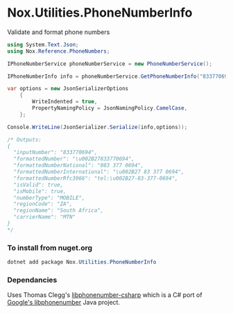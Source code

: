 # Nox.Utilities.PhoneNumberInfo
Validate and format phone numbers

```csharp
using System.Text.Json;
using Nox.Reference.PhoneNumbers;

IPhoneNumberService phoneNumberService = new PhoneNumberService();

IPhoneNumberInfo info = phoneNumberService.GetPhoneNumberInfo("833770694","ZA"); 

var options = new JsonSerializerOptions
    {
        WriteIndented = true,
        PropertyNamingPolicy = JsonNamingPolicy.CamelCase,
    };

Console.WriteLine(JsonSerializer.Serialize(info,options));

/* Outputs:
{
  "inputNumber": "833770694",
  "formattedNumber": "\u002B27833770694",
  "formattedNumberNational": "083 377 0694",
  "formattedNumberInternational": "\u002B27 83 377 0694",
  "formattedNumberRfc3966": "tel:\u002B27-83-377-0694",
  "isValid": true,
  "isMobile": true,
  "numberType": "MOBILE",
  "regionCode": "ZA",
  "regionName": "South Africa",
  "carrierName": "MTN"
}
*/
```

### To install from nuget.org
```powershell
dotnet add package Nox.Utilities.PhoneNumberInfo
```

### Dependancies
Uses Thomas Clegg's [libphonenumber-csharp](https://github.com/twcclegg/libphonenumber-csharp) which is a C# port of [Google's libphonenumber](https://github.com/google/libphonenumber) Java project.